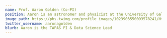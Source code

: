 ```yaml
---
name: Prof. Aaron Golden (Co-PI)
position: Aaron is an astronomer and physicist at the University of Galway with a background in AI & Data Science working in Earth Observation applications.
image_path: https://pbs.twimg.com/profile_images/1023903550093578241/Ht_bOvje_400x400.jpg
twitter_username: aaronagolden
blurb: Aaron is the TAPAS PI & Data Science Lead 
---
```

